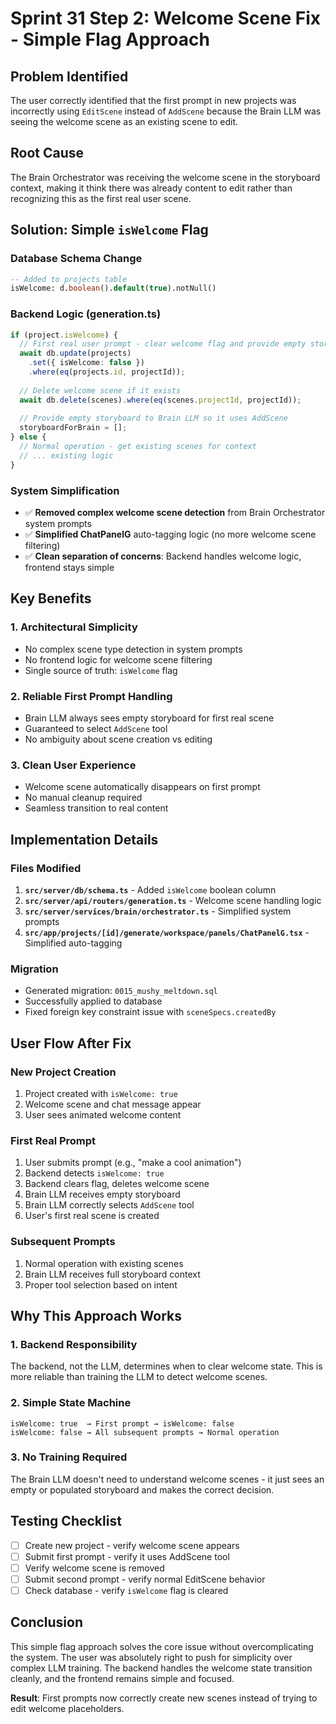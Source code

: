 # Sprint 31 Step 2: Welcome Scene Fix - Simple Flag Approach

## Problem Identified
The user correctly identified that the first prompt in new projects was incorrectly using `EditScene` instead of `AddScene` because the Brain LLM was seeing the welcome scene as an existing scene to edit.

## Root Cause
The Brain Orchestrator was receiving the welcome scene in the storyboard context, making it think there was already content to edit rather than recognizing this as the first real user scene.

## Solution: Simple `isWelcome` Flag

### Database Schema Change
```sql
-- Added to projects table
isWelcome: d.boolean().default(true).notNull()
```

### Backend Logic (generation.ts)
```typescript
if (project.isWelcome) {
  // First real user prompt - clear welcome flag and provide empty storyboard
  await db.update(projects)
    .set({ isWelcome: false })
    .where(eq(projects.id, projectId));
    
  // Delete welcome scene if it exists
  await db.delete(scenes).where(eq(scenes.projectId, projectId));
  
  // Provide empty storyboard to Brain LLM so it uses AddScene
  storyboardForBrain = [];
} else {
  // Normal operation - get existing scenes for context
  // ... existing logic
}
```

### System Simplification
- ✅ **Removed complex welcome scene detection** from Brain Orchestrator system prompts
- ✅ **Simplified ChatPanelG** auto-tagging logic (no more welcome scene filtering)
- ✅ **Clean separation of concerns**: Backend handles welcome logic, frontend stays simple

## Key Benefits

### 1. **Architectural Simplicity**
- No complex scene type detection in system prompts
- No frontend logic for welcome scene filtering
- Single source of truth: `isWelcome` flag

### 2. **Reliable First Prompt Handling**
- Brain LLM always sees empty storyboard for first real scene
- Guaranteed to select `AddScene` tool
- No ambiguity about scene creation vs editing

### 3. **Clean User Experience**
- Welcome scene automatically disappears on first prompt
- No manual cleanup required
- Seamless transition to real content

## Implementation Details

### Files Modified
1. **`src/server/db/schema.ts`** - Added `isWelcome` boolean column
2. **`src/server/api/routers/generation.ts`** - Welcome scene handling logic
3. **`src/server/services/brain/orchestrator.ts`** - Simplified system prompts
4. **`src/app/projects/[id]/generate/workspace/panels/ChatPanelG.tsx`** - Simplified auto-tagging

### Migration
- Generated migration: `0015_mushy_meltdown.sql`
- Successfully applied to database
- Fixed foreign key constraint issue with `sceneSpecs.createdBy`

## User Flow After Fix

### New Project Creation
1. Project created with `isWelcome: true`
2. Welcome scene and chat message appear
3. User sees animated welcome content

### First Real Prompt
1. User submits prompt (e.g., "make a cool animation")
2. Backend detects `isWelcome: true`
3. Backend clears flag, deletes welcome scene
4. Brain LLM receives empty storyboard
5. Brain LLM correctly selects `AddScene` tool
6. User's first real scene is created

### Subsequent Prompts
1. Normal operation with existing scenes
2. Brain LLM receives full storyboard context
3. Proper tool selection based on intent

## Why This Approach Works

### 1. **Backend Responsibility**
The backend, not the LLM, determines when to clear welcome state. This is more reliable than training the LLM to detect welcome scenes.

### 2. **Simple State Machine**
```
isWelcome: true  → First prompt → isWelcome: false
isWelcome: false → All subsequent prompts → Normal operation
```

### 3. **No Training Required**
The Brain LLM doesn't need to understand welcome scenes - it just sees an empty or populated storyboard and makes the correct decision.

## Testing Checklist

- [ ] Create new project - verify welcome scene appears
- [ ] Submit first prompt - verify it uses AddScene tool
- [ ] Verify welcome scene is removed
- [ ] Submit second prompt - verify normal EditScene behavior
- [ ] Check database - verify `isWelcome` flag is cleared

## Conclusion

This simple flag approach solves the core issue without overcomplicating the system. The user was absolutely right to push for simplicity over complex LLM training. The backend handles the welcome state transition cleanly, and the frontend remains simple and focused.

**Result**: First prompts now correctly create new scenes instead of trying to edit welcome placeholders. 